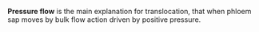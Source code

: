**Pressure flow** is the main explanation for translocation, that when phloem sap moves by bulk flow action driven by positive pressure.